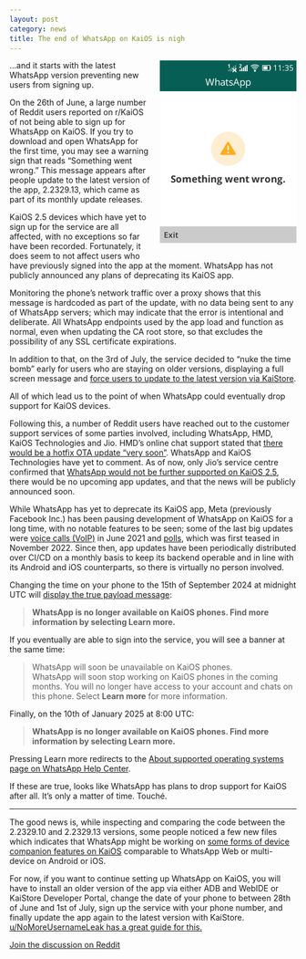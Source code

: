 ```yaml
---
layout: post
category: news
title: The end of WhatsApp on KaiOS is nigh
---
```

<img src="../assets/images/blog/2024-07-04-11-35-05.png" align="right" width="240" height="320" style="width:240px;margin:0 0 1rem 1rem" alt="Screenshot of the error message in WhatsApp, with a yellow warning sign and a text which reads Something went wrong">

…and it starts with the latest WhatsApp version preventing new users from signing up.

On the 26th of June, a large number of Reddit users reported on r/KaiOS of not being able to sign up for WhatsApp on KaiOS. If you try to download and open WhatsApp for the first time, you may see a warning sign that reads “Something went wrong.” This message appears after people update to the latest version of the app, 2.2329.13, which came as part of its monthly update releases.

KaiOS 2.5 devices which have yet to sign up for the service are all affected, with no exceptions so far have been recorded. Fortunately, it does seem to not affect users who have previously signed into the app at the moment. WhatsApp has not publicly announced any plans of deprecating its KaiOS app.

Monitoring the phone’s network traffic over a proxy shows that this message is hardcoded as part of the update, with no data being sent to any of WhatsApp servers; which may indicate that the error is intentional and deliberate. All WhatsApp endpoints used by the app load and function as normal, even when updating the CA root store, so that excludes the possibility of any SSL certificate expirations.

In addition to that, on the 3rd of July, the service decided to “nuke the time bomb” early for users who are staying on older versions, displaying a full screen message and [force users to update to the latest version via KaiStore](https://www.reddit.com/r/KaiOS/comments/1dp9ubt/comment/lbelz97/).

All of which lead us to the point of when WhatsApp could eventually drop support for KaiOS devices.

Following this, a number of Reddit users have reached out to the customer support services of some parties involved, including WhatsApp, HMD, KaiOS Technologies and Jio. HMD’s online chat support stated that [there would be a hotfix OTA update “very soon”](https://www.reddit.com/r/KaiOS/comments/1dp9ubt/comment/lanjcla/). WhatsApp and KaiOS Technologies have yet to comment. As of now, only Jio’s service centre confirmed that [WhatsApp would not be further supported on KaiOS 2.5](https://www.reddit.com/r/KaiOS/comments/1dp9ubt/comment/lb9gej5/), there would be no upcoming app updates, and that the news will be publicly announced soon.

While WhatsApp has yet to deprecate its KaiOS app, Meta (previously Facebook Inc.) has been pausing development of WhatsApp on KaiOS for a long time, with no notable features to be seen; some of the last big updates were [voice calls (VoIP)](https://www.kaiostech.com/whatsapp-data-voice-calls-available-on-kaios-devices/) in June 2021 and [polls](https://www.reddit.com/r/KaiOS/comments/zf5z76/testing_features_removed_as_the_latest_version_of/), which was first teased in November 2022. Since then, app updates have been periodically distributed over CI/CD on a monthly basis to keep its backend operable and in line with its Android and iOS counterparts, so there is virtually no person involved.

Changing the time on your phone to the 15th of September 2024 at midnight UTC will [display the true payload message](https://www.reddit.com/r/KaiOS/comments/1dp9ubt/comment/lbfjak6/):

> **WhatsApp is no longer available on KaiOS phones. Find more information by selecting Learn more.**

If you eventually are able to sign into the service, you will see a banner at the same time:

> WhatsApp will soon be unavailable on KaiOS phones.
> <br>
> WhatsApp will soon stop working on KaiOS phones in the coming months. You will no longer have access to your account and chats on this phone. Select **Learn more** for more information.

Finally, on the 10th of January 2025 at 8:00 UTC:

> **WhatsApp is no longer available on KaiOS phones. Find more information by selecting Learn more.**

Pressing Learn more redirects to the [About supported operating systems page on WhatsApp Help Center](https://faq.whatsapp.com/595164741332628).

If these are true, looks like WhatsApp has plans to drop support for KaiOS after all. It’s only a matter of time. Touché.

---

The good news is, while inspecting and comparing the code between the 2.2329.10 and 2.2329.13 versions, some people noticed a few new files which indicates that WhatsApp might be working on [some forms of device companion features on KaiOS](https://www.reddit.com/r/KaiOS/comments/1dp9ubt/comment/lbfk6oz/) comparable to WhatsApp Web or multi-device on Android or iOS.

For now, if you want to continue setting up WhatsApp on KaiOS, you will have to install an older version of the app via either ADB and WebIDE or KaiStore Developer Portal, change the date of your phone to between 28th of June and 1st of July, sign up the service with your phone number, and finally update the app again to the latest version with KaiStore. [u/NoMoreUsernameLeak has a great guide for this.](https://www.reddit.com/r/KaiOS/comments/1dp9ubt/comment/lahl3bo/)

[Join the discussion on Reddit](https://www.reddit.com/r/KaiOS/comments/1dp9ubt/whatsapp_stopped_working_nokia_6300_4g/)